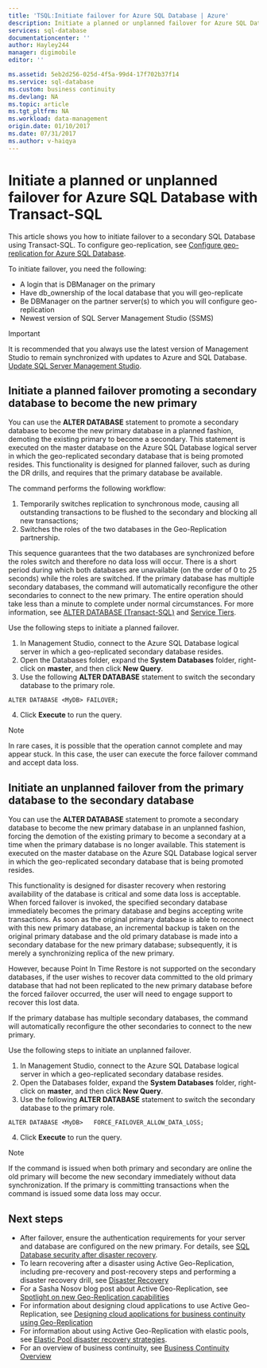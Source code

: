 ```yaml
---
title: 'TSQL:Initiate failover for Azure SQL Database | Azure'
description: Initiate a planned or unplanned failover for Azure SQL Database using Transact-SQL
services: sql-database
documentationcenter: ''
author: Hayley244
manager: digimobile
editor: ''

ms.assetid: 5eb2d256-025d-4f5a-99d4-17f702b37f14
ms.service: sql-database
ms.custom: business continuity
ms.devlang: NA
ms.topic: article
ms.tgt_pltfrm: NA
ms.workload: data-management
origin.date: 01/10/2017
ms.date: 07/31/2017
ms.author: v-haiqya
---
```

# Initiate a planned or unplanned failover for Azure SQL Database with Transact-SQL

This article shows you how to initiate failover to a secondary SQL Database using Transact-SQL. To configure geo-replication, see [Configure geo-replication for Azure SQL Database](sql-database-geo-replication-transact-sql.md).

To initiate failover, you need the following:

* A login that is DBManager on the primary
* Have db_ownership of the local database that you will geo-replicate
* Be DBManager on the partner server(s) to which you will configure geo-replication
* Newest version of SQL Server Management Studio (SSMS)

> [!IMPORTANT]
> It is recommended that you always use the latest version of Management Studio to remain synchronized with updates to Azure and SQL Database. [Update SQL Server Management Studio](https://msdn.microsoft.com/library/mt238290.aspx).
>  

## Initiate a planned failover promoting a secondary database to become the new primary
You can use the **ALTER DATABASE** statement to promote a secondary database to become the new primary database in a planned fashion, demoting the existing primary to become a secondary. This statement is executed on the master database on the Azure SQL Database logical server in which the geo-replicated secondary database that is being promoted resides. This functionality is designed for planned failover, such as during the DR drills, and requires that the primary database be available.

The command performs the following workflow:

1. Temporarily switches replication to synchronous mode, causing all outstanding transactions to be flushed to the secondary and blocking all new transactions;
2. Switches the roles of the two databases in the Geo-Replication partnership.  

This sequence guarantees that the two databases are synchronized before the roles switch and therefore no data loss will occur. There is a short period during which both databases are unavailable (on the order of 0 to 25 seconds) while the roles are switched. If the primary database has multiple secondary databases, the command will automatically reconfigure the other secondaries to connect to the new primary.  The entire operation should take less than a minute to complete under normal circumstances. For more information, see [ALTER DATABASE (Transact-SQL)](https://msdn.microsoft.com/library/mt574871.aspx) and [Service Tiers](sql-database-service-tiers.md).

Use the following steps to initiate a planned failover.

1. In Management Studio, connect to the Azure SQL Database logical server in which a geo-replicated secondary database resides.
2. Open the Databases folder, expand the **System Databases** folder, right-click on **master**, and then click **New Query**.
3. Use the following **ALTER DATABASE** statement to switch the secondary database to the primary role.

```
ALTER DATABASE <MyDB> FAILOVER;
```
4. Click **Execute** to run the query.

> [!NOTE]
> In rare cases, it is possible that the operation cannot complete and may appear stuck. In this case, the user can execute the force failover command and accept data loss.

## Initiate an unplanned failover from the primary database to the secondary database
You can use the **ALTER DATABASE** statement to promote a secondary database to become the new primary database in an unplanned fashion, forcing the demotion of the existing primary to become a secondary at a time when the primary database is no longer available. This statement is executed on the master database on the Azure SQL Database logical server in which the geo-replicated secondary database that is being promoted resides.

This functionality is designed for disaster recovery when restoring availability of the database is critical and some data loss is acceptable. When forced failover is invoked, the specified secondary database immediately becomes the primary database and begins accepting write transactions. As soon as the original primary database is able to reconnect with this new primary database, an incremental backup is taken on the original primary database and the old primary database is made into a secondary database for the new primary database; subsequently, it is merely a synchronizing replica of the new primary.

However, because Point In Time Restore is not supported on the secondary databases, if the user wishes to recover data committed to the old primary database that had not been replicated to the new primary database before the forced failover occurred, the user will need to engage support to recover this lost data.

If the primary database has multiple secondary databases, the command will automatically reconfigure the other secondaries to connect to the new primary.

Use the following steps to initiate an unplanned failover.

1. In Management Studio, connect to the Azure SQL Database logical server in which a geo-replicated secondary database resides.
2. Open the Databases folder, expand the **System Databases** folder, right-click on **master**, and then click **New Query**.
3. Use the following **ALTER DATABASE** statement to switch the secondary database to the primary role.

```
ALTER DATABASE <MyDB>   FORCE_FAILOVER_ALLOW_DATA_LOSS;
```
4. Click **Execute** to run the query.

> [!NOTE]
> If the command is issued when both primary and secondary are online the old primary will become the new secondary immediately without data synchronization. If the primary is committing transactions when the command is issued some data loss may occur.

## Next steps
* After failover, ensure the authentication requirements for your server and database are configured on the new primary. For details, see [SQL Database security after disaster recovery](sql-database-geo-replication-security-config.md).
* To learn recovering after a disaster using Active Geo-Replication, including pre-recovery and post-recovery steps and performing a disaster recovery drill, see [Disaster Recovery](sql-database-disaster-recovery.md)
* For a Sasha Nosov blog post about Active Geo-Replication, see [Spotlight on new Geo-Replication capabilities](https://azure.microsoft.com/blog/spotlight-on-new-capabilities-of-azure-sql-database-Geo-Replication/)
* For information about designing cloud applications to use Active Geo-Replication, see [Designing cloud applications for business continuity using Geo-Replication](sql-database-designing-cloud-solutions-for-disaster-recovery.md)
* For information about using Active Geo-Replication with elastic pools, see [Elastic Pool disaster recovery strategies](sql-database-disaster-recovery-strategies-for-applications-with-elastic-pool.md).
* For an overview of business continuity, see [Business Continuity Overview](sql-database-business-continuity.md)

<!--Update_Description: update meta properties-->